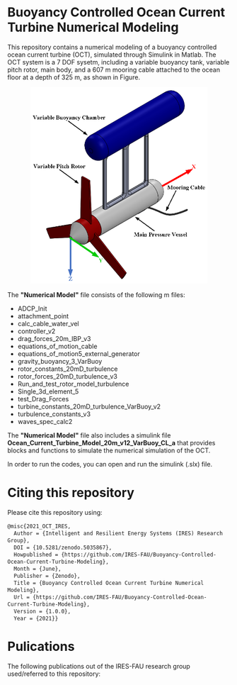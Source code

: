 # Buoyancy Controlled Ocean Current Turbine Numerical Modeling
This repository contains a numerical modeling of a buoyancy controlled ocean current turbine (OCT), simulated through Simulink in Matlab. The OCT system is a 7 DOF sysetm, including a variable buoyancy tank, variable pitch rotor, main body, and a 607 m mooring cable attached to the ocean floor at a depth of 325 m, as shown in Figure.
<p align="center">
<img src="https://github.com/IRES-FAU/Buoyancy-Controlled-Ocean-Current-Turbine-Modeling/blob/main/Images/OCT_figure-crop_v2.png" width="400">

The **"Numerical Model"** file consists of the following m files:
* ADCP_Init
* attachment_point
* calc_cable_water_vel
* controller_v2
* drag_forces_20m_IBP_v3
* equations_of_motion_cable
* equations_of_motion5_external_generator
* gravity_buoyancy_3_VarBuoy
* rotor_constants_20mD_turbulence
* rotor_forces_20mD_turbulence_v3
* Run_and_test_rotor_model_turbulence
* Single_3d_element_5
* test_Drag_Forces
* turbine_constants_20mD_turbulence_VarBuoy_v2
* turbulence_constants_v3
* waves_spec_calc2
  
The **"Numerical Model"** file also includes a simulink file **Ocean_Current_Turbine_Model_20m_v12_VarBuoy_CL_a** that provides blocks and functions to simulate the numerical simulation of the OCT.

In order to run the codes, you can open and run the simulink (.slx) file.
  
# Citing this repository
Please cite this repository using:

<pre><code>@misc{2021_OCT_IRES,
  Author = {Intelligent and Resilient Energy Systems (IRES) Research Group},
  DOI = {10.5281/zenodo.5035867},
  Howpublished = {https://github.com/IRES-FAU/Buoyancy-Controlled-Ocean-Current-Turbine-Modeling},
  Month = {June},
  Publisher = {Zenodo},
  Title = {Buoyancy Controlled Ocean Current Turbine Numerical Modeling},
  Url = {https://github.com/IRES-FAU/Buoyancy-Controlled-Ocean-Current-Turbine-Modeling},
  Version = {1.0.0},
  Year = {2021}}
</code></pre>

# Pulications
The following publications out of the IRES-FAU research group used/referred to this repository:
